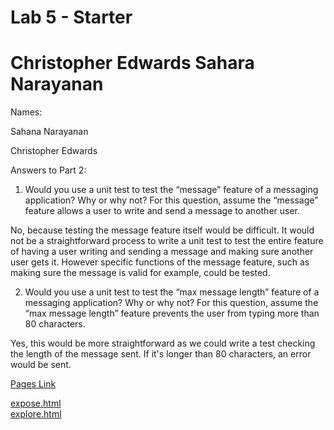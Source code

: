 # Lab 5 - Starter
Christopher Edwards
Sahara Narayanan
=======

Names:

Sahana Narayanan

Christopher Edwards

Answers to Part 2:

1) Would you use a unit test to test the “message” feature of a messaging application? Why or why not? For this question, assume the “message” feature allows a user to write and send a message to another user.

No, because testing the message feature itself would be difficult. It would not be a straightforward process to write a unit test to test the entire feature of having a user writing and sending a message and making sure another user gets it. However specific functions of the message feature, such as making sure the message is valid for example, could be tested. 

2) Would you use a unit test to test the “max message length” feature of a messaging application? Why or why not? For this question, assume the “max message length” feature prevents the user from typing more than 80 characters.

Yes, this would be more straightforward as we could write a test checking the length of the message sent. If it's longer than 80 characters, an error would be sent. 

[Pages Link](https://chedwards492.github.io/CSE110-Lab5/)

[expose.html](expose.html)\
[explore.html](explore.html)
